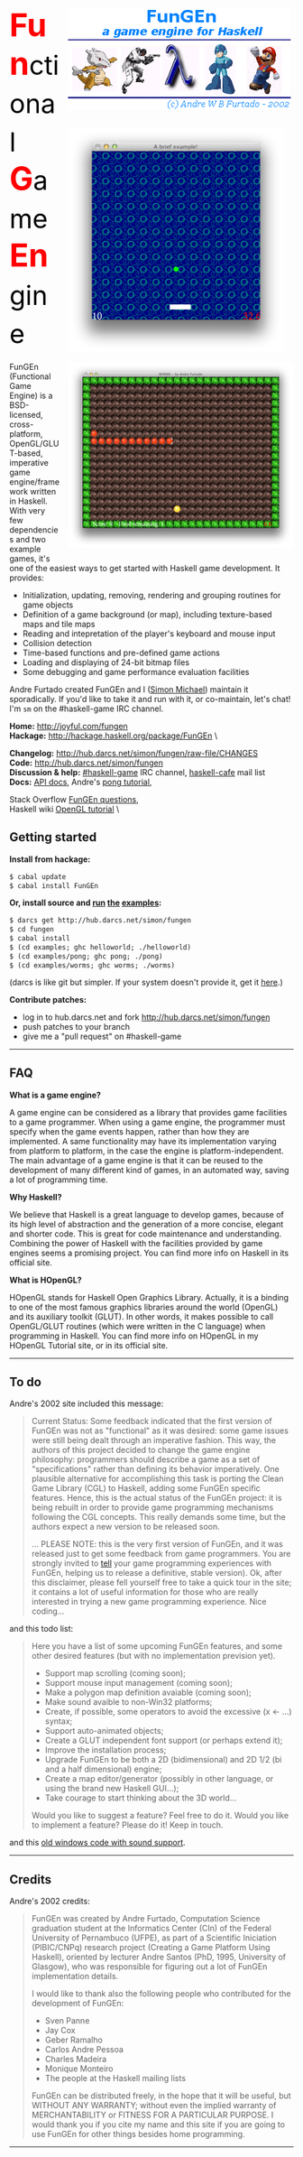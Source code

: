 <style>
/*
body {
    background-color:black;
    color:white;
}
*/
.a {
    font-weight:bold;
    color:red;
    font-size:200%;
}
.b {
    font-weight:normal;
    /* color:#bbb; */
    color:black;
    font-size:smaller;
}
</style>

<div style="float:right; margin:3em 0 1em 1em;">
<img src="/site/logo.gif">
<br>
<a href="http://hub.darcs.net/simon/fungen/examples/pong/pong.hs#22"><img border=0 src="/site/pong.png" title="The pong example - click to see code" style="margin-top:2em;"></a>
<br>
<a href="http://hub.darcs.net/simon/fungen/examples/worms/worms.hs#22"><img border=0 src="/site/worms.png" title="The worms (snake) example - click to see code" style="margin-top:1em;"></a>
</div>

# <span class="a">Fun<span class="b">ctional</span> G<span class="b">ame</span> En<span class="b">gine</span></span>

FunGEn (Functional Game Engine) is a BSD-licensed, cross-platform,
OpenGL/GLUT-based, imperative game engine/framework written in
Haskell.  With very few dependencies and two example games, it's one
of the easiest ways to get started with Haskell game development.
It provides:

* Initialization, updating, removing, rendering and grouping
  routines for game objects
* Definition of a game background (or map), including texture-based
  maps and tile maps
* Reading and intepretation of the player's keyboard and mouse input
* Collision detection
* Time-based functions and pre-defined game actions
* Loading and displaying of 24-bit bitmap files
* Some debugging and game performance evaluation facilities
<!-- * Sound support (windows only, not in current release) -->

Andre Furtado created FunGEn and I
([Simon Michael](http://joyful.com)) maintain it sporadically. If
you'd like to take it and run with it, or co-maintain, let's chat! I'm
`sm` on the #haskell-game IRC channel.

**Home:**     <http://joyful.com/fungen> \
**Hackage:**  <http://hackage.haskell.org/package/FunGEn> \
<!-- **Changelog:**  <http://hackage.haskell.org/package/FunGEn/changelog> \ -->
**Changelog:**  <http://hub.darcs.net/simon/fungen/raw-file/CHANGES> \
**Code:**     <http://hub.darcs.net/simon/fungen> \
**Discussion & help:**
 [#haskell-game](http://www.haskell.org/haskellwiki/IRC_channel) IRC channel,
 [haskell-cafe](http://www.haskell.org/haskellwiki/Mailing_lists) mail list
 \
**Docs:**
 [API docs](http://hackage.haskell.org/packages/archive/FunGEn/0.4.2/doc/html/Graphics-UI-Fungen.html),
 Andre's [pong tutorial](site/example.html),
 <!-- New version of the [pong tutorial](TUTORIAL.html) \ -->
 <!-- the [old site](http://www.cin.ufpe.br/~haskell/fungen) \ -->
 Stack Overflow [FunGEn questions](http://stackoverflow.com/search?tab=newest&q=fungen), \
 Haskell wiki [OpenGL tutorial](http://www.haskell.org/haskellwiki/OpenGLTutorial1) \


## Getting started

**Install from hackage:**

```
$ cabal update
$ cabal install FunGEn
```

**Or, install source and
[run](http://hub.darcs.net/simon/fungen/examples/helloworld.hs)
[the](http://hub.darcs.net/simon/fungen/examples/pong/pong.hs)
[examples](http://hub.darcs.net/simon/fungen/examples/worms/worms.hs):**

```
$ darcs get http://hub.darcs.net/simon/fungen
$ cd fungen
$ cabal install
$ (cd examples; ghc helloworld; ./helloworld)
$ (cd examples/pong; ghc pong; ./pong)
$ (cd examples/worms; ghc worms; ./worms)
```

(darcs is like git but simpler. If your system doesn't provide it, get it [here](http://darcs.net/Binaries).)

**Contribute patches:**

- log in to hub.darcs.net and fork <http://hub.darcs.net/simon/fungen>
- push patches to your branch
- give me a "pull request" on #haskell-game

---

## FAQ

**What is a game engine?**

A game engine can be considered as a library that provides game facilities
to a game programmer. When using a game engine, the programmer must
specify when the game events happen, rather than how they are
implemented. A same functionality may have its implementation varying from
platform to platform, in the case the engine is platform-independent. The
main advantage of a game engine is that it can be reused to the
development of many different kind of games, in an automated way, saving a
lot of programming time.

**Why Haskell?**

We believe that Haskell is a great language to develop games, because of
its high level of abstraction and the generation of a more concise,
elegant and shorter code. This is great for code maintenance and
understanding. Combining the power of Haskell with the facilities provided
by game engines seems a promising project. You can find more info on
Haskell in its official site.

**What is HOpenGL?**

HOpenGL stands for Haskell Open Graphics Library. Actually, it is a
binding to one of the most famous graphics libraries around the world
(OpenGL) and its auxiliary toolkit (GLUT). In other words, it makes
possible to call OpenGL/GLUT routines (which were written in the C
language) when programming in Haskell. You can find more info on HOpenGL
in my HOpenGL Tutorial site, or in its official site.

---

## To do

Andre's 2002 site included this message:

> Current Status: Some feedback indicated that the first version of FunGEn was not as "functional" as it was desired: some game issues were still being dealt through an imperative fashion. This way, the authors of this project decided to change the game engine philosophy: programmers should describe a game as a set of "specifications" rather than defining its behavior imperatively. One plausible alternative for accomplishing this task
> is porting the Clean Game Library (CGL) to Haskell, adding some FunGEn specific features. Hence, this is the actual status of the FunGEn project: it is being rebuilt in order to provide game programming mechanisms following the CGL
> concepts. This really demands some time, but the authors expect a new version to be released soon.
> 
> ... PLEASE NOTE: this is the very first version of FunGEn, and it was released just to get some feedback from game programmers. You are strongly invited to <A HREF="mailto:awbf@cin.ufpe.br">tell</A> your game programming experiences with FunGEn, helping us to release a definitive, stable version). Ok, after this disclaimer, please fell yourself free to take a quick tour in the site; it contains a lot of useful information for those who are really interested in trying a new game programming experience. Nice coding...

and this todo list:

> Here you have a list of some upcoming FunGEn features, and some other
> desired features (but with no implementation prevision yet).
> 
> - Support map scrolling (coming soon);
> - Support mouse input management (coming soon);
> - Make a polygon map definition avaiable (coming soon);
> - Make sound avaible to non-Win32 platforms;
> - Create, if possible, some operators to avoid the excessive (x <- ...) syntax;
> - Support auto-animated objects;
> - Create a GLUT independent font support (or perhaps extend it);
> - Improve the installation process;
> - Upgrade FunGEn to be both a 2D (bidimensional) and 2D 1/2 (bi and a half dimensional) engine;
> - Create a map editor/generator (possibly in other language, or using the brand new Haskell GUI...);
> - Take courage to start thinking about the 3D world...
> 
> Would you like to suggest a feature? Feel free to do it. Would you like to
> implement a feature? Please do it! Keep in touch.

and this [old windows code with sound support](/site/FunGEn0.1-Win32.zip).


---

## Credits

Andre's 2002 credits:

> FunGEn was created by Andre Furtado, Computation Science graduation
> student at the Informatics Center (CIn) of the Federal University of
> Pernambuco (UFPE), as part of a Scientific Iniciation (PIBIC/CNPq)
> research project (Creating a Game Platform Using Haskell), oriented by
> lecturer Andre Santos (PhD, 1995, University of Glasgow), who was
> responsible for figuring out a lot of FunGEn implementation details.
> 
> I would like to thank also the following people who contributed for the development of FunGEn:
> 
> - Sven Panne
> - Jay Cox
> - Geber Ramalho
> - Carlos Andre Pessoa
> - Charles Madeira
> - Monique Monteiro
> - The people at the Haskell mailing lists
> 
> FunGEn can be distributed freely, in the hope that it will be useful, but
> WITHOUT ANY WARRANTY; without even the implied warranty of MERCHANTABILITY
> or FITNESS FOR A PARTICULAR PURPOSE. I would thank you if you cite my name
> and this site if you are going to use FunGEn for other things besides home
> programming.

---
